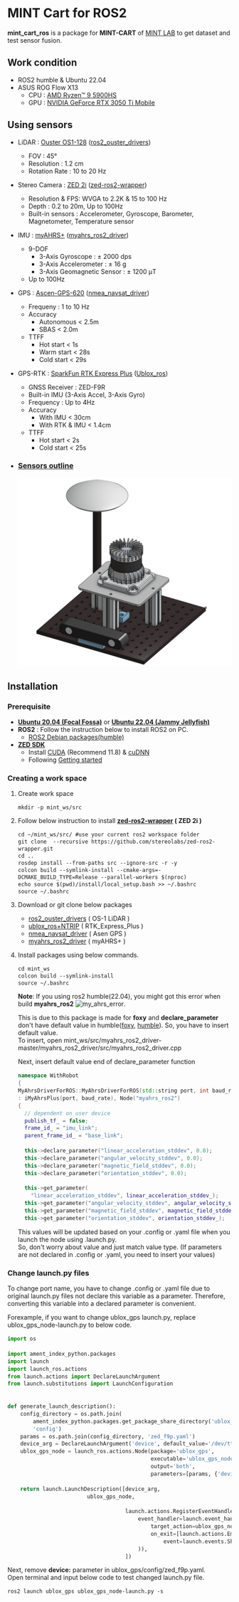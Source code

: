# MINT Cart for ROS2

**mint_cart_ros** is a package for **MINT-CART** of [MINT LAB](https://mint-lab.github.io/) to get dataset and test sensor fusion.

## Work condition
- ROS2 humble & Ubuntu 22.04
- ASUS ROG Flow X13
  - CPU : [AMD Ryzen™ 9 5900HS](https://www.amd.com/en/products/apu/amd-ryzen-9-5900hs)
  - GPU : [NVIDIA GeForce RTX 3050 Ti Mobile](https://www.notebookcheck.net/NVIDIA-GeForce-RTX-3050-Ti-Laptop-GPU-Benchmarks-and-Specs.527430.0.html)


## Using sensors
  - LiDAR : [Ouster OS1-128](https://www.dataspeedinc.com/app/uploads/2019/10/Ouster-OS1-Datasheet.pdf) ([ros2_ouster_drivers](https://github.com/ros-drivers/ros2_ouster_drivers))
    - FOV : 45°
    - Resolution : 1.2 cm
    - Rotation Rate : 10 to 20 Hz
  - Stereo Camera : [ZED 2i](https://www.stereolabs.com/zed-2i) ([zed-ros2-wrapper](https://github.com/stereolabs/zed-ros2-wrapper))
    - Resolution & FPS: WVGA to 2.2K & 15 to 100 Hz
    - Depth : 0.2 to 20m, Up to 100Hz
    - Built-in sensors : Accelerometer, Gyroscope, Barometer, Magnetometer, Temperature sensor
  - IMU : [myAHRS+](http://withrobot.com/en/sensor/myahrsplus/) ([myahrs_ros2_driver](https://github.com/CLOBOT-Co-Ltd/myahrs_ros2_driver))
    - 9-DOF
      - 3-Axis Gyroscope : ± 2000 dps
      - 3-Axis Accelerometer : ± 16 g
      - 3-Axis Geomagnetic Sensor : ± 1200 μT
    - Up to 100Hz
  - GPS : [Ascen-GPS-620](https://ascenkorea.net/?page_id=690) ([nmea_navsat_driver](https://github.com/ros-drivers/nmea_navsat_driver/tree/ros2))
    - Frequeny : 1 to 10 Hz
    - Accuracy
      - Autonomous < 2.5m
      - SBAS < 2.0m
    - TTFF
      - Hot start < 1s
      - Warm start < 28s
      - Cold start < 29s
  - GPS-RTK : [SparkFun RTK Express Plus](https://www.sparkfun.com/products/18590) ([Ublox_ros](https://github.com/KumarRobotics/ublox))
    - GNSS Receiver : ZED-F9R
    - Built-in IMU (3-Axis Accel, 3-Axis Gyro)
    - Frequency : Up to 4Hz
    - Accuracy
      - With IMU < 30cm
      - With RTK & IMU < 1.4cm
    - TTFF
      - Hot start < 2s
      - Cold start < 25s
  
  - ### [Sensors outline](https://cad.onshape.com/documents/e604f5206b6b069382c1478e/w/2c3c9b12e499277badf01ed1/e/66ac3166ca2dbf7da4c255b7)
    ![sensors outline](images/Sensors_Outline.png)
## Installation

### Prerequisite
- **[Ubuntu 20.04 (Focal Fossa)](https://releases.ubuntu.com/focal)** or **[Ubuntu 22.04 (Jammy Jellyfish)](https://releases.ubuntu.com/jammy/)**
- **ROS2** : Follow the instruction below to install ROS2 on PC.
  - [ROS2 Debian packages(humble)](https://docs.ros.org/en/humble/Installation/Ubuntu-Install-Debians.html)
- **[ZED SDK](https://www.stereolabs.com/developers/release/)**
  - Install [CUDA](https://developer.nvidia.com/cuda-11-8-0-download-archive) (Recommend 11.8) & [cuDNN](https://developer.nvidia.com/rdp/cudnn-archive)
  - Following [Getting started](https://github.com/stereolabs/zed-sdk#getting-started)

### Creating a work space
1. Create work space
   ```
   mkdir -p mint_ws/src
   ```

2. Follow below instruction to install **[zed-ros2-wrapper](https://github.com/stereolabs/zed-ros2-wrapper) ( ZED 2i )**
    ```
    cd ~/mint_ws/src/ #use your current ros2 workspace folder
    git clone  --recursive https://github.com/stereolabs/zed-ros2-wrapper.git
    cd ..
    rosdep install --from-paths src --ignore-src -r -y
    colcon build --symlink-install --cmake-args=-DCMAKE_BUILD_TYPE=Release --parallel-workers $(nproc)
    echo source $(pwd)/install/local_setup.bash >> ~/.bashrc
    source ~/.bashrc
   ```
3. Download or git clone below packages
   - [ros2_ouster_drivers](https://github.com/ros-drivers/ros2_ouster_drivers/tree/humble) ( OS-1 LiDAR )
   - [ublox_ros+NTRIP](https://github.com/olvdhrm/RTK_GPS_NTRIP/tree/main) ( RTK_Express_Plus )
   - [nmea_navsat_driver](https://github.com/ros-drivers/nmea_navsat_driver/tree/ros2) ( Asen GPS )
   - [myahrs_ros2_driver](https://github.com/CLOBOT-Co-Ltd/myahrs_ros2_driver) ( myAHRS+ )

4. Install packages using below commands.
    ```
    cd mint_ws
    colcon build --symlink-install
    source ~/.bashrc
    ```

    **Note**: If you using ros2 humble(22.04), you might got this error when build **myahrs_ros2**
    ![my_ahrs_error](images/my_ahrs_error.png).

    This is due to this package is made for **foxy** and **declare_parameter** don't have default value in humble([foxy](https://docs.ros2.org/foxy/api/rclcpp/classrclcpp_1_1Node.html#a095ea977b26e7464d9371efea5f36c42), [humble](https://docs.ros2.org/foxy/api/rclcpp/classrclcpp_1_1Node.html#a095ea977b26e7464d9371efea5f36c42)). So, you have to insert default value.  
    To insert, open mint_ws/src/myahrs_ros2_driver-master/myahrs_ros2_driver/src/myahrs_ros2_driver.cpp  

    Next, insert default value end of declare_parameter function
    ```c++
    namespace WithRobot
    {
    MyAhrsDriverForROS::MyAhrsDriverForROS(std::string port, int baud_rate)
    : iMyAhrsPlus(port, baud_rate), Node("myahrs_ros2")
    {
      // dependent on user device
      publish_tf_ = false;
      frame_id_ = "imu_link";
      parent_frame_id_ = "base_link";

      this->declare_parameter("linear_acceleration_stddev", 0.0);
      this->declare_parameter("angular_velocity_stddev", 0.0);
      this->declare_parameter("magnetic_field_stddev", 0.0);
      this->declare_parameter("orientation_stddev", 0.0);

      this->get_parameter(
        "linear_acceleration_stddev", linear_acceleration_stddev_);
      this->get_parameter("angular_velocity_stddev", angular_velocity_stddev_);
      this->get_parameter("magnetic_field_stddev", magnetic_field_stddev_);
      this->get_parameter("orientation_stddev", orientation_stddev_);
    ``` 
    This values will be updated based on your .config or .yaml file when you launch the node using .launch.py.  
    So, don't worry about value and just match value type. (If parameters are not declared in .config or .yaml, you need to insert your values)

### Change launch.py files
To change port name, you have to change .config or .yaml file due to original launch.py files not declare this variable as a parameter. Therefore, converting this variable into a declared parameter is convenient.

Forexample, if you want to change ublox_gps launch.py, replace ublox_gps_node-launch.py to below code.
```python
import os

import ament_index_python.packages
import launch
import launch_ros.actions
from launch.actions import DeclareLaunchArgument
from launch.substitutions import LaunchConfiguration


def generate_launch_description():
    config_directory = os.path.join(
        ament_index_python.packages.get_package_share_directory('ublox_gps'),
        'config')
    params = os.path.join(config_directory, 'zed_f9p.yaml')
    device_arg = DeclareLaunchArgument('device', default_value='/dev/ttyACM1')
    ublox_gps_node = launch_ros.actions.Node(package='ublox_gps',
                                             executable='ublox_gps_node',
                                             output='both',
                                             parameters=[params, {'device': LaunchConfiguration('device')}],)

    return launch.LaunchDescription([device_arg,
    				     ublox_gps_node,

                                     launch.actions.RegisterEventHandler(
                                         event_handler=launch.event_handlers.OnProcessExit(
                                             target_action=ublox_gps_node,
                                             on_exit=[launch.actions.EmitEvent(
                                                 event=launch.events.Shutdown())],
                                         )),
                                     ])
```  
Next, remove **device:** parameter in ublox_gps/config/zed_f9p.yaml.  
Open terminal and input below code to test changed launch.py file.
```
ros2 launch ublox_gps ublox_gps_node-launch.py -s
```
